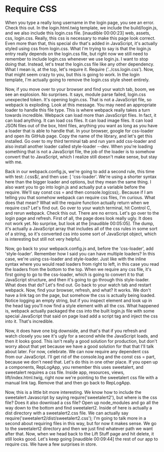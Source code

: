 # Require CSS

When you type a really long username in the login page, you see an error. Check this out. In the login.html.twig template, we include the build/login.js, and we also include this login.css file. [inaudible 00:00:23] web, assets, css, login.css. Really, this css is necessary to make this page look correct. Even more than that, this special div that's added in JavaScript, it's actually styled using css from login.css. What I'm trying to say is that the login.js entry really depends on the login.css file, but right now we still need to remember to include login.css whenever we use login.js. I want to stop doing that. Instead, let's treat the login.css file like any other dependency. What I mean is, at the top, let's require it. Require ('../css.login.css'). Now, that might seem crazy to you, but this is going to work. In the login template, I'm actually going to remove the login.css style sheet entirely.

Now, if you move over to your browser and find your watch tab, boom, we see an explosion. No surprises. It says, module parse failed, login.css unexpected token. It's opening login.css. That is not a JavaScript file, so webpack is exploding. Look at this message. You may need an appropriate loader to handle this file type. This is where webpack really takes a turn towards incredible. Webpack can load more than JavaScript files. In fact, it can load anything. It can load css files. It can load image files. It can load JSON files out of the box, html files, anything you want as long as you have a loader that is able to handle that. In your browser, google for css-loader and open its GitHub page. Copy the name of the library, and let's get this installed. Go over to my third terminal tab and run yarn add css-loader and also install another loader called style-loader --dev. When you're loading something that is not a JavaScript file, the job of the loader is to somehow convert that to JavaScript, which I realize still doesn't make sense, but stay with me.

Back in our webpack.config.js, we're going to add a second rule, this time with test: /\.css$/, and then use: [ 'css-loader'. We're using a shorter syntax here than the bigger loader and options, but they mean the same thing. I also want you to go into login.js and actually put a variable before the require. We'll say const css = and then console.log(css);. Because if I am telling you that somehow webpack can require css files, I'm curious. What does that mean? What will the require function actually return when we require css? Let's find out. Go over to your watch terminal, hit Control C, and rerun webpack. Check this out. There are no errors. Let's go over to the login page and refresh. First of all, the page does look really ugly. It does not work yet. No surprise, but look at the [inaudible 00:05:05]. The dump, it's actually a JavaScript array that includes all of the css rules in some sort of a string, so it's converted css into some sort of JavaScript object, which is interesting but still not very helpful.

Now, go back to your webpack.config.js and, before the 'css-loader', add 'style-loader'. Remember how I said you can have multiple loaders? In this case, we're using css-loader and style-loader. Just like with the inline syntax where you would read loaders from right to left, in this case you read the loaders from the bottom to the top. When we require any css file, it's first going to go to the css-loader, which is going to convert it to that JavaScript structure, and then it's going to go through this style-loader. What does that do? Let's find out. Go back to your watch tab and restart webpack. Now, find your browser, refresh, and what? It works. We don't have a link tag on the page, but somehow the css is actually being loaded. Notice logging an empty string, but if you inspect element and look up in the head tag you'll now find a style element with all the css. What happened is, webpack actually packaged the css into the built login.js file with some special JavaScript that said on page load add a script tag and inject the css into it. That's incredible.

Now, it does have one big downside, and that's that if you refresh and watch closely you see it's ugly for a second while the JavaScript loads, and then it looks good. This isn't really a good solution for production, but don't worry about that yet because we have a good solution for that that I'll talk about later. For now, celebrate. We can now require any dependent css from our JavaScript. I'll get rid of the console.log and the const css = part, because we don't need that. Let's do this in one other place. If you open up a components, RepLogApp, you remember this uses sweetalert, and sweetalert requires a css file. Inside app, resources, views, lift/index.html.twig, right now we're pointing to the sweetalert css file with a manual link tag. Remove that and then go back to RepLogApp.

Now, this is a little bit more interesting. We know how to include the sweetalert Javascript by saying require('sweetalert2'), but where is the css file? Does it also download a css file? Open up node_modules and go all the way down to the bottom and find sweetalert2. Inside of here is actually a dist directory with a sweetalert2.css file. We can actually say require('sweetalert2/dist/sweetalert2.css'); I'm going to talk more in a second about requiring files in this way, but for now it makes sense. We go to the sweetalert2 directory and then we just find whatever path we want after that. Now, when we head back to the Lift Stuff page and hit delete, it still looks good. Let's keep going [inaudible 00:09:44] the rest of our app to require css. We have a few surprises in store.

